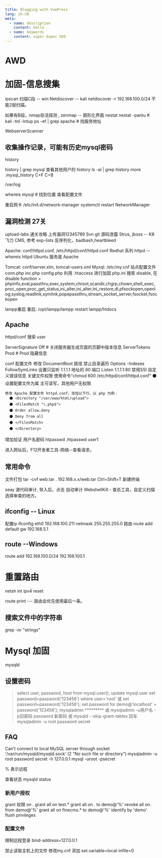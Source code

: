 ```yaml
---
title: Blogging with VuePress
lang: zh-CN
meta:
  - name: description
    content: hello
  - name: keywords
    content: super duper SEO
---
```


# AWD

# 加固-信息搜集
ipscan 扫描C段 -- win
Netdiscover -- kali
  netdiscover -r 192.168.100.0/24
  不能2层扫描。

如果有B段，nmap存活探测 , zenmap -- 图形化界面
nestat
  nestat -pantu # kali
  -tnl
  -lntup
ps -ef | grep apache # 找服务地址

WebserverScanner

## 收集操作记录，可能有历史mysql密码

history

  history | grep mysql
  查看其他用户的 history
  ls -al | grep history
  more .mysql_history
    C+F C+B

/var/log

whereis mysql # 找到位置
查看配置文件

重启网卡 /etc/init.d/network-manager
  systemctl restart NetworkManager



## 漏洞检测 27关 
upload-labs 通关攻略
上传漏洞12345789 
Svn git 源码泄露
Strus, jboss  -- K8飞刀
CMS, 参考 exp-lists
反序列化，badbash,heartbleed

Apache: conf/httpd.conf, /etc/httpd/conf/httpd.conf
  Redhat 系列 httpd -- whereis httpd
  Ubuntu 服务是 Apache
  
Tomcat: conf/server.xlm, tomcat-users.xml
Mysql: /etc/my.cnf
站点配置文件 conn.php inc.php config.php
利用 .htaccess 进行加固
php.ini
  搜索 disable, 在 disable function = phpinfo,eval,passthru,exec,system,chroot,scandir,chgrp,chown,shell_exec,proc_open,proc_get_status,ini_alter,ini_alter,ini_restore,dl,pfsockopen,openlog,syslog,readlink,symlink,popepassthru,stream_socket_server,fsocket,fsockopen

lampp重启
  重启: /opt/lampp/lampp restart 
  lampp/htdocs

## Apache
httpd/conf
  搜索 user

ServerSignature Off # 关闭服务器生成页面的页脚中版本信息
ServerTokens Prod # Prod 隐藏信息

conf 配置文件
  修改 DocumentRoot 路径
  禁止目录遍历
    Options -Indexes FollowSymLinks
  设置只监听
    1.1.1.1 地址的 80 端口 Listen 1.1.1.1:80
  禁用SSI
  自定义错误信息
  关键文件权限
    使用命令“chmod 600
    /etc/httpd/conf/httpd.conf”
    ⚫ 设置配置文件为属 主可读写，其他用户无权限

    修改 Apache 配置文件 httpd.conf，添加以下行，以 php 为例：
      ⚫ <Directory "/var/www/html/upload">
      ⚫ <FilesMatch "\.php$">
      ⚫ Order allow,deny
      ⚫ Deny from all
      ⚫ </FilesMatch>
      ⚫ </Directory>
  
  增加验证 用户名密码
    htpasswd .htpasswd user1

进入网址后，F12开发者工具-网络--查看请求。

## 常用命令
  文件打包  tar -cvf web.tar .
  192.168.x.x/web.tar
  Ctrl+Shift+T 新建终端

seay 源代码审计, 导入后，点击 自动审计
WebshellKill - 查杀工具，自定义扫描 选择审查的地方。

## ifconfig -- Linux
配置ip ifconfig eth0 192.168.100.211 netmask 255.255.255.0
路由 route add default gw 192.168.5.1

## route --Windows
route add 192.168.100.0/24 192.168.100.1
# 重置路由
netsh int ipv4 reset

route print --- 路由会优先使用最后一条。

## 搜索文件中的字符串
grep -nr "strings"


# Mysql 加固
mysqld

## 设置密码
> select user, password, host from mysql.user();
> update mysql.user set password=password('123456') where user='root'
或
> set password=password('123456');
> set password for demo@'localhost' = password('123456');
mysqladmin *********
或
mysqladmin -u用户名 -p旧密码 password 新密码 
或
mysqld --skip-grant-tables 回车
mysqladmin -u root password secret

## FAQ

  Can't connect to local MySQL server through socket '/var/run/mysqld/mysqld.sock' (2 "No such file or directory")
      mysqladmin -u root password secret -h 127.0.0.1
      mysql -uroot -psecret

  % 表示远程

  查看状态 mysqld status

### 新用户授权

grant 权限 on *.*
grant all on test.*
grant all on *.* to demo@'%'
revoke all on *.*  from demo@'%'
grant all on finecms.* to demo@'%' identify by 'demo'
flush privileges


### 配置文件

限制远程登录
  bind-address=127.0.0.1

禁止读取主机上的文件
  修改my.cnf
  添加 set.variable=local-infile=0

